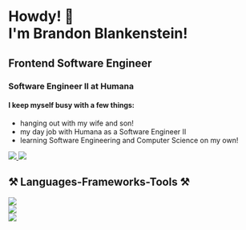 <h1>
    <div>
        Howdy! 🤠
    </div>
    <div>
        I'm Brandon Blankenstein!
    </div>
</h1>

<h2>Frontend Software Engineer</h2>

<div>
    <h3>Software Engineer II at Humana</h3>
    <h4>I keep myself busy with a few things:</h4>
    <ul>
        <li>
            hanging out with my wife and son!
        </li>
        <li>
            my day job with Humana as a Software Engineer II
        </li>
        <li>
            learning Software Engineering and Computer Science on my own!
        </li>
    </ul>
</div>
 
<div> 
  <a href="mailto:brandon.blankenstein@gmail.com">
    <img src="https://img.shields.io/badge/Gmail-333333?style=for-the-badge&logo=gmail&logoColor=red" />
  </a>
  <a href="https://linkedin.com/in/brandon-blankenstein/">
    <img src="https://img.shields.io/badge/LinkedIn-0077B5?style=for-the-badge&logo=linkedin&logoColor=white" />
  </a>
</div>
 
<h2>⚒️ Languages-Frameworks-Tools ⚒️</h2>

<div>
    <div>
        <img src="https://skillicons.dev/icons?i=html,css,javascript,typescript" />
    </div>
    <div>
        <img src="https://skillicons.dev/icons?i=lit,vue,react,nextjs,tailwind,sass,nodejs,express" />
    </div>
    <div>
        <img src="https://skillicons.dev/icons?i=npm,git,github,vscode,azure" />
    </div>
</div>

</div>
